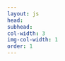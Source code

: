 ```yaml
---
layout: js
head:
subhead:
col-width: 3
img-col-width: 1
order: 1
---
```

<script src="https://code.createjs.com/createjs-2015.11.26.min.js"></script>
<script src="js/wantsneeds_Canvas.js"></script>
<script>

/* CHANGE THIS NUMBER TO RESIZE THIS THING */
var wantsNeedsCanvasSize = 350; // px

var canvas, stage, exportRoot;
function init() {
	canvas = document.getElementById("wantsneeds_canvas");
	handleComplete();
}
function handleComplete() {
	//This function is always called, irrespective of the content. You can use the variable "stage" after it is created in token create_stage.
	exportRoot = new lib.wantsneeds_Canvas();
	stage = new createjs.Stage(canvas);
	stage.addChild(exportRoot);	
	//Registers the "tick" event listener.
	createjs.Ticker.setFPS(lib.properties.fps);
	createjs.Ticker.addEventListener("tick", stage);	    
	//Code to support hidpi screens and responsive scaling.
	(function(isResp, respDim, isScale, scaleType) {		
		var lastW, lastH, lastS=1;		
		window.addEventListener('resize', resizeCanvas);		
		resizeCanvas();		
		function resizeCanvas() {			
			var w = lib.properties.width, h = lib.properties.height;			
			var iw = window.innerWidth, ih=window.innerHeight;			
			var pRatio = window.devicePixelRatio || 1, xRatio=iw/w, yRatio=ih/h, sRatio=1;			
			if(isResp) {                
				if((respDim=='width'&&lastW==iw) || (respDim=='height'&&lastH==ih)) {                    
					sRatio = lastS;                
				}				
				else if(!isScale) {					
					if(iw<w || ih<h)						
						sRatio = Math.min(xRatio, yRatio);				
				}				
				else if(scaleType==1) {					
					sRatio = Math.min(xRatio, yRatio);				
				}				
				else if(scaleType==2) {					
					sRatio = Math.max(xRatio, yRatio);				
				}			
			}			
			canvas.width = w*pRatio*sRatio;			
			canvas.height = h*pRatio*sRatio;
			// canvas.style.width = w*sRatio+'px';			
			// canvas.style.height = h*sRatio+'px';
			canvas.style.width = wantsNeedsCanvasSize+'px';			
			canvas.style.height = wantsNeedsCanvasSize+'px';
			stage.scaleX = pRatio*sRatio;			
			stage.scaleY = pRatio*sRatio;			
			lastW = iw; lastH = ih; lastS = sRatio;		
		}
	})(false,'both',false,1);	
}
</script>
<body onload="init();" style="margin:0px;">
	<canvas id="wantsneeds_canvas" style="background-color:rgba(255, 255, 255, 1.00)" onclick="let path='/wantsneeds';if(!location.href.includes(path)){location.href=path;}"></canvas>
</body>
